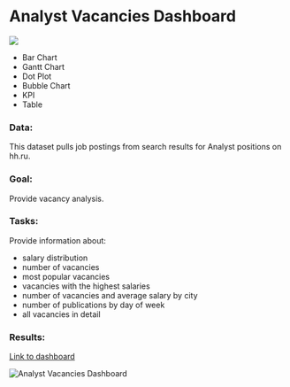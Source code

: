 # Analyst Vacancies Dashboard 

<div>
  <img src="https://upload.wikimedia.org/wikipedia/ru/0/06/Tableau_logo.svg"/>
</div>
<p></p>

-	Bar Chart
-	Gantt Chart
-	Dot Plot
-	Bubble Chart
-	KPI
-	Table

### Data:
This dataset pulls job postings from  search results for Analyst positions on hh.ru.

### Goal:
Provide vacancy analysis.

### Tasks:
Provide information about:
- salary distribution
- number of vacancies
- most popular vacancies
- vacancies with the highest salaries
- number of vacancies and average salary by city
- number of publications by day of week
- all vacancies in detail

<p></p>

### Results:
<a href="https://public.tableau.com/app/profile/alina.sukhoverskaya/viz/Jobmarketanalysis/Dashboard1">Link to dashboard</a>

<div><image src="/Dashboard Analyst Vacancies/Analyst Vacancies Dashboard.png" alt="Analyst Vacancies Dashboard"/></div>
